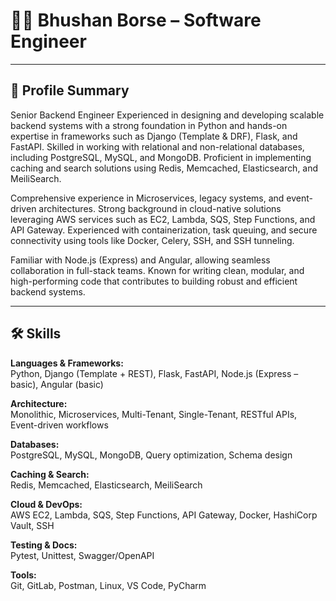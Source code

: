 # 👨‍💻 Bhushan Borse – Software Engineer

---

## 🧾 Profile Summary

Senior Backend Engineer
Experienced in designing and developing scalable backend systems with a strong foundation in Python and hands-on expertise in frameworks such as Django (Template & DRF), Flask, and FastAPI. Skilled in working with relational and non-relational databases, including PostgreSQL, MySQL, and MongoDB. Proficient in implementing caching and search solutions using Redis, Memcached, Elasticsearch, and MeiliSearch.

Comprehensive experience in Microservices, legacy systems, and event-driven architectures. Strong background in cloud-native solutions leveraging AWS services such as EC2, Lambda, SQS, Step Functions, and API Gateway. Experienced with containerization, task queuing, and secure connectivity using tools like Docker, Celery, SSH, and SSH tunneling.

Familiar with Node.js (Express) and Angular, allowing seamless collaboration in full-stack teams. Known for writing clean, modular, and high-performing code that contributes to building robust and efficient backend systems.

---

## 🛠️ Skills

**Languages & Frameworks:**  
Python, Django (Template + REST), Flask, FastAPI, Node.js (Express – basic), Angular (basic)

**Architecture:**  
Monolithic, Microservices, Multi-Tenant, Single-Tenant, RESTful APIs, Event-driven workflows

**Databases:**  
PostgreSQL, MySQL, MongoDB, Query optimization, Schema design

**Caching & Search:**  
Redis, Memcached, Elasticsearch, MeiliSearch

**Cloud & DevOps:**  
AWS EC2, Lambda, SQS, Step Functions, API Gateway, Docker, HashiCorp Vault, SSH

**Testing & Docs:**  
Pytest, Unittest, Swagger/OpenAPI

**Tools:**  
Git, GitLab, Postman, Linux, VS Code, PyCharm
